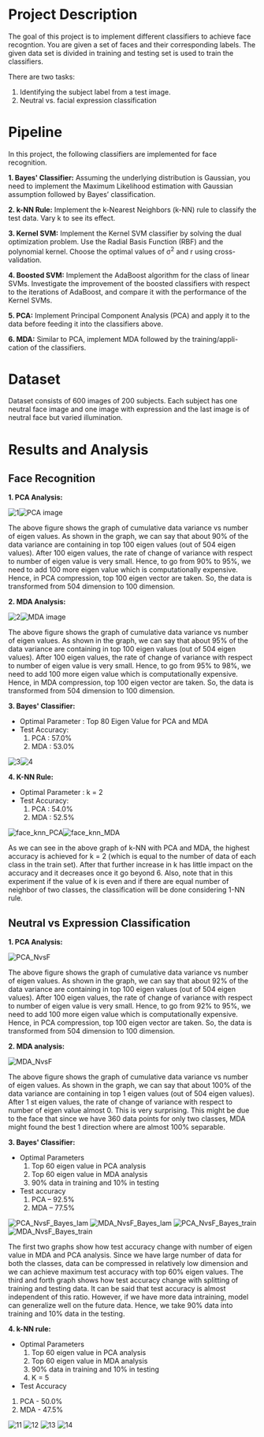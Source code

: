 # Project Description

The goal of this project is to implement different classifiers to achieve face recogntion.
You are given a set of faces and their corresponding labels. The given data set is divided in training and testing set is used to train the classifiers.

There are two tasks:
1. Identifying the subject label from a test image.
2. Neutral vs. facial expression classification

# Pipeline

In this project, the following classifiers are implemented for face recognition.

**1. Bayes' Classifier:** Assuming the underlying distribution is Gaussian, you need to implement the
Maximum Likelihood estimation with Gaussian assumption followed by Bayes’
classification.

**2. k-NN Rule:** Implement the k-Nearest Neighbors (k-NN) rule to classify the test data. Vary
k to see its effect.

**3. Kernel SVM:** Implement the Kernel SVM classifier by solving the dual optimization problem. Use the Radial Basis Function (RBF) and the polynomial kernel. Choose the optimal values of &sigma;<sup>2</sup> and r using cross-validation.

**4. Boosted SVM:** Implement the AdaBoost algorithm for the class of linear SVMs. Investigate the improvement of the boosted classifiers with respect to the iterations of
AdaBoost, and compare it with the performance of the Kernel SVMs. 

**5. PCA:** Implement Principal Component Analysis (PCA) and apply it to
the data before feeding it into the classifiers above.

**6. MDA:** Similar to PCA, implement MDA followed by the training/appli-
cation of the classifiers.

# Dataset
Dataset consists of 600 images of 200 subjects. Each subject has one neutral face image and one image with expression and the last image is of neutral face but varied illumination.

# Results and Analysis
## Face Recognition

**1. PCA Analysis:**

![1](https://user-images.githubusercontent.com/90370308/217112368-6b8d18d5-b613-46de-b71e-ff3a67ba989e.png)![PCA image](https://user-images.githubusercontent.com/90370308/217111283-4f7fbd50-98e7-4e8e-9448-d34221691c23.png)

The above figure shows the graph of cumulative data variance vs number of eigen values. As shown in the graph, we can say that about 90% of the data variance are containing in top 100 eigen values (out of 504 eigen values). After 100 eigen values, the rate of change of variance with respect to number of eigen value is very small. Hence, to go from 90% to 95%, we need to add 100 more eigen value which is computationally expensive. Hence, in PCA compression, top 100 eigen vector are taken. So, the data is transformed from 504 dimension to 100 dimension.

**2. MDA Analysis:**

![2](https://user-images.githubusercontent.com/90370308/217113155-4b1a99c9-b94f-4c95-ad91-a4cd22e68cb7.png)![MDA image](https://user-images.githubusercontent.com/90370308/217113192-455497dd-9f88-4c46-b3de-be5a9d33988b.png)

The above figure shows the graph of cumulative data variance vs number of eigen values. As shown in the graph, we can say that about 95% of the data variance are containing in top 100 eigen values (out of 504 eigen values). After 100 eigen values, the rate of change of variance with respect to number of eigen value is very small. Hence, to go from 95% to 98%, we need to add 100 more eigen value which is computationally expensive. Hence, in MDA compression, top 100 eigen vector are taken. So, the data is transformed from 504 dimension to 100 dimension.

**3. Bayes' Classifier:**
- Optimal Parameter : Top 80 Eigen Value for PCA and MDA
- Test Accuracy:
  1. PCA : 57.0%
  2. MDA : 53.0% 

![3](https://user-images.githubusercontent.com/90370308/217146754-1800b7a9-4dd0-4e06-b324-86f785b81495.png)![4](https://user-images.githubusercontent.com/90370308/217146948-77b360fd-8b1c-4449-9b14-ea9ab44a4b4b.png)

**4. K-NN Rule:**
- Optimal Parameter : k = 2
- Test Accuracy:
  1. PCA : 54.0%
  2. MDA : 52.5%
  
![face_knn_PCA](https://user-images.githubusercontent.com/90370308/217147991-858e565a-41c8-4e3c-8b3f-6220665b6b6d.png)![face_knn_MDA](https://user-images.githubusercontent.com/90370308/217148008-93a359a7-16f9-4905-bf5a-cdad25db8f59.png)

As we can see in the above graph of k-NN with PCA and MDA, the highest
accuracy is achieved for k = 2 (which is equal to the number of data of each class in
the train set). After that further increase in k has little impact on the accuracy and it
decreases once it go beyond 6.
Also, note that in this experiment if the value of k is even and if there are equal number of neighbor of
two classes, the classification will be done considering 1-NN rule.

## Neutral vs Expression Classification

**1. PCA Analysis:**

![PCA_NvsF](https://user-images.githubusercontent.com/90370308/217148684-471258c0-0589-4fa5-a0ee-a9d72a02f1b6.png)

The above figure shows the graph of cumulative data variance vs number of eigen values. As shown in
the graph, we can say that about 92% of the data variance are containing in top 100 eigen values (out of
504 eigen values). After 100 eigen values, the rate of change of variance with respect to number of
eigen value is very small. Hence, to go from 92% to 95%, we need to add 100 more eigen value which
is computationally expensive. Hence, in PCA compression, top 100 eigen vector are taken. So, the data
is transformed from 504 dimension to 100 dimension.

**2. MDA analysis:**

![MDA_NvsF](https://user-images.githubusercontent.com/90370308/217148803-022a2c75-9057-4f3f-b9cc-fa9aae72620b.png)

The above figure shows the graph of cumulative data variance vs number of eigen values. As shown in
the graph, we can say that about 100% of the data variance are containing in top 1 eigen values (out of
504 eigen values). After 1 st eigen values, the rate of change of variance with respect to number of eigen
value almost 0. This is very surprising. This might be due to the face that since we have 360 data points
for only two classes, MDA might found the best 1 direction where are almost 100% separable.

**3. Bayes' Classifier:**
- Optimal Parameters 
  1. Top 60 eigen value in PCA analysis
  2. Top 60 eigen value in MDA analysis
  3. 90% data in training and 10% in testing
- Test accuracy 
  1. PCA – 92.5% 
  2. MDA – 77.5%

![PCA_NvsF_Bayes_lam](https://user-images.githubusercontent.com/90370308/217149660-874408bd-0608-49d7-b0c3-6a29f181de4b.png)
![MDA_NvsF_Bayes_lam](https://user-images.githubusercontent.com/90370308/217149677-9474fdb9-466c-43b0-bb87-f88e62631a6c.png)
![PCA_NvsF_Bayes_train](https://user-images.githubusercontent.com/90370308/217149737-a731a9d3-3c47-4f71-b6c5-40d9b063ce5c.png)
![MDA_NvsF_Bayes_train](https://user-images.githubusercontent.com/90370308/217149764-0ee0d216-b706-4b39-89eb-43a7b2fe3b19.png)

The first two graphs show how test accuracy change with number of eigen value in MDA and PCA
analysis. Since we have large number of data for both the classes, data can be compressed in relatively
low dimension and we can achieve maximum test accuracy with top 60% eigen values.
The third and forth graph shows how test accuracy change with splitting of training and testing data. It
can be said that test accuracy is almost independent of this ratio. However, if we have more data intraining, model can generalize well on the future data. Hence, we take 90% data into training and 10%
data in the testing.

**4. k-NN rule:**
- Optimal Parameters
  1. Top 60 eigen value in PCA analysis
  2. Top 60 eigen value in MDA analysis
  3. 90% data in training and 10% in testing
  4. K = 5
 - Test Accuracy
  1. PCA - 50.0%
  2. MDA - 47.5%

![11](https://user-images.githubusercontent.com/90370308/217150896-6ebeb413-632d-471e-a0b4-3ef2f19436ce.png)
![12](https://user-images.githubusercontent.com/90370308/217150923-8af26aba-70c5-40bc-bd70-da0b78914ae7.png)
![13](https://user-images.githubusercontent.com/90370308/217150933-01addd48-418a-4278-8190-d2ed0cbf335e.png)
![14](https://user-images.githubusercontent.com/90370308/217150943-b54e57ad-71c7-453c-b439-b3c6c96a2be5.png)

  

















